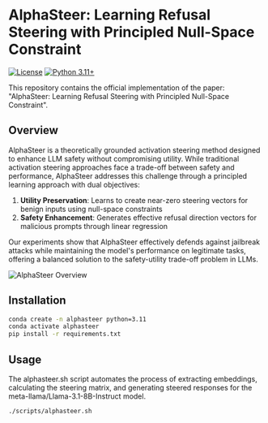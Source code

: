 # AlphaSteer: Learning Refusal Steering with Principled Null-Space Constraint

[![License](https://img.shields.io/badge/License-Apache%202.0-blue.svg)](https://opensource.org/licenses/Apache-2.0)
[![Python 3.11+](https://img.shields.io/badge/python-3.11+-blue.svg)](https://www.python.org/downloads/release/python-3110/)

This repository contains the official implementation of the paper: "AlphaSteer: Learning Refusal Steering with Principled Null-Space Constraint".

## Overview
AlphaSteer is a theoretically grounded activation steering method designed to enhance LLM safety without compromising utility. While traditional activation steering approaches face a trade-off between safety and performance, AlphaSteer addresses this challenge through a principled learning approach with dual objectives:

1. **Utility Preservation**: Learns to create near-zero steering vectors for benign inputs using null-space constraints
2. **Safety Enhancement**: Generates effective refusal direction vectors for malicious prompts through linear regression

Our experiments show that AlphaSteer effectively defends against jailbreak attacks while maintaining the model's performance on legitimate tasks, offering a balanced solution to the safety-utility trade-off problem in LLMs.

![AlphaSteer Overview](assets/MainFigure.jpeg)

## Installation

```bash
conda create -n alphasteer python=3.11
conda activate alphasteer
pip install -r requirements.txt
```

## Usage
The alphasteer.sh script automates the process of extracting embeddings, calculating the steering matrix, and generating steered responses for the meta-llama/Llama-3.1-8B-Instruct model. 
```bash
./scripts/alphasteer.sh
```


